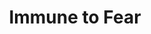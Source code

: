 ---
title: "Immune to Fear"
canonical: "skill/immune-to-fear"
canonical_title: "Awakened Halfling Loresheet"
lists:
    - awakened-halfling-loresheet
tier: 1
osp_cost: 5
---
